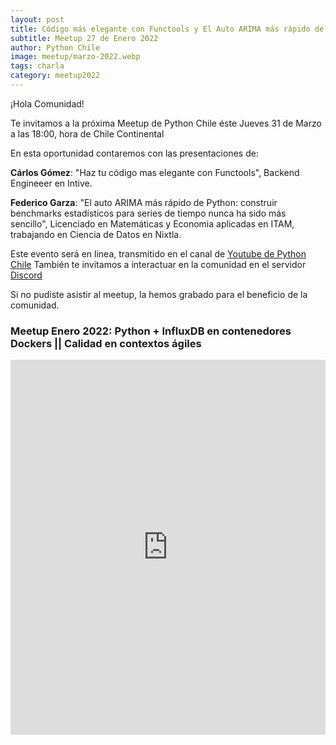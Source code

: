 ```yaml
---
layout: post
title: Código más elegante con Functools y El Auto ARIMA más rápido de Python
subtitle: Meetup 27 de Enero 2022
author: Python Chile
image: meetup/marzo-2022.webp
tags: charla
category: meetup2022
---
```


¡Hola Comunidad!

Te invitamos a la próxima Meetup de Python Chile éste Jueves 31 de Marzo a las 18:00, hora de Chile Continental

En esta oportunidad contaremos con las presentaciones de:

**Cárlos Gómez**: "Haz tu código mas elegante con Functools", Backend Engineeer en Intive. 
    
**Federico Garza**: "El auto ARIMA más rápido de Python: construir benchmarks estadísticos para series de tiempo nunca ha sido más sencillo",
Licenciado en Matemáticas y Economia aplicadas en ITAM, trabajando en Ciencia de Datos en Nixtla.

Este evento será en linea, transmitido en el canal de [Youtube de Python Chile](https://www.youtube.com/pythonchile)
También te invitamos a interactuar en la comunidad en el servidor [Discord](https://discord.gg/dTHMfJvauS)



Si no pudiste asistir al meetup, la hemos grabado para el beneficio de la comunidad.

### Meetup Enero 2022: Python + InfluxDB en contenedores Dockers || Calidad en contextos ágiles
<div style="text-align: center;">
    <iframe width="100%" height="600"
    src="https://www.youtube.com/embed/9iiH4TnCFUE" title="YouTube video player" frameborder="0"
    allow="accelerometer; autoplay; clipboard-write; encrypted-media; gyroscope; picture-in-picture"
    allowfullscreen></iframe>
</div>    

